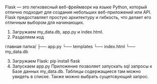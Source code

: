 Flask — это легковесный веб-фреймворк на языке Python, который отлично подходит для создания небольших веб-приложений или API. Flask предоставляет простую архитектуру и гибкость, что делает его отличным выбором для начинающих.

1. Загружаем my_data.db, app.py и index.html.
2. Разделяем код
   
главная папка/
├── app.py
└── templates
    └── index.html
└── my_data.db

3. Загружаем Flask: pip install flask
4. Запускаем app.py
Приложение позволяет запускать sql запросы к Базе данных my_data.db. Таблицы содержащиеся там можно увидеть в списке. Также можно выбрать сущетсвующий запрос.
